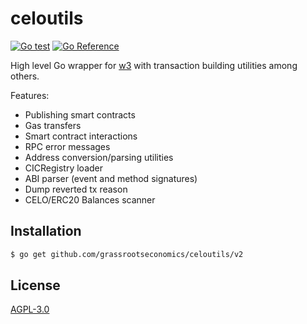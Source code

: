 # celoutils
[![Go test](https://github.com/grassrootseconomics/celoutils/actions/workflows/test.yaml/badge.svg)](https://github.com/grassrootseconomics/celoutils/actions/workflows/test.yaml)
[![Go Reference](https://pkg.go.dev/badge/github.com/grassrootseconomics/celoutils.svg)](https://pkg.go.dev/github.com/grassrootseconomics/celoutils)


High level Go wrapper for [w3](https://github.com/grassrootseconomics/w3-celo) with transaction building utilities among others.

Features:

* Publishing smart contracts
* Gas transfers
* Smart contract interactions
* RPC error messages
* Address conversion/parsing utilities
* CICRegistry loader
* ABI parser (event and method signatures)
* Dump reverted tx reason
* CELO/ERC20 Balances scanner

## Installation

```bash
$ go get github.com/grassrootseconomics/celoutils/v2
```

## License

[AGPL-3.0](LICENSE)
